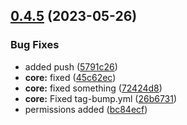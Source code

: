 ## [0.4.5](https://github.com/Yogi-Vishwas/EC2-CDKTF-TS/compare/0.4.4...0.4.5) (2023-05-26)


### Bug Fixes

* added push ([5791c26](https://github.com/Yogi-Vishwas/EC2-CDKTF-TS/commit/5791c26b9bcbdfe980e01bddca4fda9cefc6e671))
* **core:** fixed ([45c62ec](https://github.com/Yogi-Vishwas/EC2-CDKTF-TS/commit/45c62ecd5adf32f9462e91e64549843a49bf84e5))
* **core:** fixed something ([72424d8](https://github.com/Yogi-Vishwas/EC2-CDKTF-TS/commit/72424d844b91992bba439a9f3d227a56ed7947eb))
* **core:** Fixed tag-bump.yml ([26b6731](https://github.com/Yogi-Vishwas/EC2-CDKTF-TS/commit/26b67310b41ca9382675e21ee2e9f20f7552bb9b))
* permissions added ([bc84ecf](https://github.com/Yogi-Vishwas/EC2-CDKTF-TS/commit/bc84ecf7618b28f7bd9b2958ef340c3e0c36b0b4))



